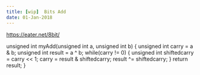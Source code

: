 ```yaml
---
title: [wip]  Bits Add
date: 01-Jan-2018
---
```

https://eater.net/8bit/

unsigned int myAdd(unsigned int a, unsigned int b)
{
    unsigned int carry = a & b;
    unsigned int result = a ^ b;
    while(carry != 0)
    {
        unsigned int shiftedcarry = carry << 1;
        carry = result & shiftedcarry;
        result ^= shiftedcarry;
    }
    return result;
}
